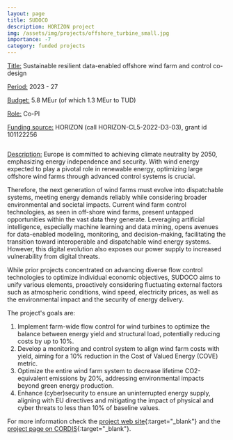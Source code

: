 ```yaml
---
layout: page
title: SUDOCO
description: HORIZON project
img: /assets/img/projects/offshore_turbine_small.jpg
importance: -7
category: funded projects
---
```



<div class="container">
  <div class="row">
    <div class="col-sm-9">
        <p><u>Title:</u> Sustainable resilient data-enabled offshore wind farm and control co-design</p>
        <p><u>Period:</u> 2023 - 27</p>
        <p><u>Budget:</u> 5.8 MEur (of which 1.3 MEur to TUD)</p>
        <p><u>Role:</u> Co-PI</p>
        <p><u>Funding source:</u> HORIZON (call HORIZON-CL5-2022-D3-03), grant id 101122256</p>
    </div>
    <div class="col-sm-3">
        <p><img class="img-fluid rounded z-depth-1" src="{{ '/assets/img/projects/horizon_2020.png' | relative_url }}" alt="" title="Horizon 2020 logo"/></p>
    </div>
  </div>
</div>

<u>Description:</u> Europe is committed to achieving climate neutrality by 2050, emphasizing energy independence and security. With wind energy expected to play a pivotal role in renewable energy, optimizing large offshore wind farms through advanced control systems is crucial.
 
Therefore, the next generation of wind farms must evolve into dispatchable systems, meeting energy demands reliably while considering broader environmental and societal impacts. Current wind farm control technologies, as seen in off-shore wind farms, present untapped opportunities within the vast data they generate. Leveraging artificial intelligence, especially machine learning and data mining, opens avenues for data-enabled modeling, monitoring, and decision-making, facilitating the transition toward interoperable and dispatchable wind energy systems. However, this digital evolution also exposes our power supply to increased vulnerability from digital threats.

While prior projects concentrated on advancing diverse flow control technologies to optimize individual economic objectives, SUDOCO aims to unify various elements, proactively considering fluctuating external factors such as atmospheric conditions, wind speed, electricity prices, as well as the environmental impact and the security of energy delivery.

The project's goals are:

1. Implement farm-wide flow control for wind turbines to optimize the balance between energy yield and structural load, potentially reducing  costs by up to 10%.
2. Develop a monitoring and control system to align wind farm costs with yield, aiming for a 10% reduction in the Cost of Valued Energy (COVE) metric.
3. Optimize the entire wind farm system to decrease lifetime CO2-equivalent emissions by 20%, addressing environmental impacts beyond green energy production.
4. Enhance (cyber)security to ensure an uninterrupted energy supply, aligning with EU directives and mitigating the impact of physical and cyber threats to less than 10% of baseline values.

For more information check the [project web site](https://sudoco.eu){:target="\_blank"} and the [project page on CORDIS](https://cordis.europa.eu/project/id/101122256){:target="\_blank"}.